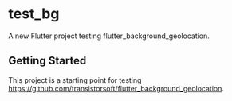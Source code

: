 # test_bg

A new Flutter project testing flutter_background_geolocation.

## Getting Started

This project is a starting point for testing https://github.com/transistorsoft/flutter_background_geolocation.
